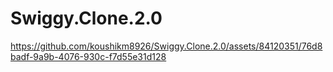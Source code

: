 # Swiggy.Clone.2.0


https://github.com/koushikm8926/Swiggy.Clone.2.0/assets/84120351/76d8badf-9a9b-4076-930c-f7d55e31d128

